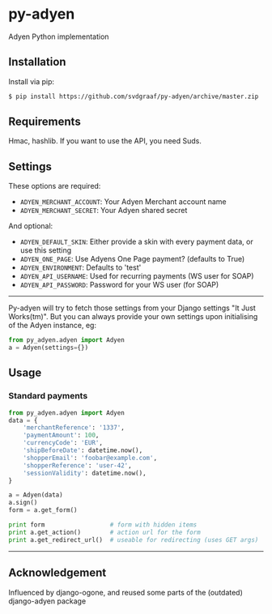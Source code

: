# py-adyen

Adyen Python implementation

## Installation

Install via pip:
```bash
$ pip install https://github.com/svdgraaf/py-adyen/archive/master.zip
```

## Requirements

Hmac, hashlib. If you want to use the API, you need Suds.

## Settings

These options are required:
* `ADYEN_MERCHANT_ACCOUNT`: Your Adyen Merchant account name
* `ADYEN_MERCHANT_SECRET`: Your Adyen shared secret

And optional:
* `ADYEN_DEFAULT_SKIN`: Either provide a skin with every payment data, or use this setting
* `ADYEN_ONE_PAGE`: Use Adyens One Page payment? (defaults to True)
* `ADYEN_ENVIRONMENT`: Defaults to 'test'
* `ADYEN_API_USERNAME`: Used for recurring payments (WS user for SOAP)
* `ADYEN_API_PASSWORD`: Password for your WS user (for SOAP)

*****
Py-adyen will try to fetch those settings from your Django settings "It Just Works(tm)". But you can always provide your own settings upon initialising of the Adyen instance, eg:

```python
from py_adyen.adyen import Adyen
a = Adyen(settings={})
```

## Usage

### Standard payments

```python
from py_adyen.adyen import Adyen
data = {
    'merchantReference': '1337',
    'paymentAmount': 100,
    'currencyCode': 'EUR',
    'shipBeforeDate': datetime.now(),
    'shopperEmail': 'foobar@example.com',
    'shopperReference': 'user-42',
    'sessionValidity': datetime.now(),
}

a = Adyen(data)
a.sign()
form = a.get_form()

print form                  # form with hidden items
print a.get_action()        # action url for the form
print a.get_redirect_url()  # useable for redirecting (uses GET args)
```

*****
## Acknowledgement
Influenced by django-ogone, and reused some parts of the (outdated) django-adyen package